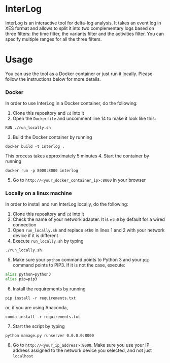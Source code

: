 # InterLog

InterLog is an interactive tool for delta-log analysis. It takes an event log in XES format and allows to split it into two complementary logs based on three filters: the time filter, the variants filter and the activities filter.  You can specify multiple ranges for all the three filters.

# Usage

You can use the tool as a Docker container or just run it locally. Please follow the instructions below for more details.

### Docker

In order to use InterLog in a Docker container, do the following:

1. Clone this repository and `cd` into it
2. Open the `Dockerfile` and uncomment line 14 to make it look like this:
```
RUN ./run_locally.sh
```
3. Build the Docker container by running 
```
docker build -t interlog .
``` 
This process takes approximately 5 minutes
4. Start the container by running 
```
docker run -p 8000:8000 interlog
```
5. Go to `http://<your_docker_container_ip>:8000` in your browser

 ### Locally on a linux machine
 
 In order to install and run InterLog locally, do the following: 
1. Clone this repository and `cd` into it
2. Check the name of your network adapter. It is `eth0` by default for a wired connection
3. Open `run_locally.sh` and replace `eth0` in lines 1 and 2 with your network device if it is different
4. Execute `run_locally.sh` by typing 
```
./run_locally.sh
```
5. Make sure your `python` command points to Python 3 and your `pip` command points to PIP3. If it is not the case, execute:
```bash
alias python=python3
alias pip=pip3
```
6. Install the requirements by running 
```
pip install -r requirements.txt
``` 
or, if you are using Anaconda, 
```
conda install -r requirements.txt
```
7. Start the script by typing 
```
python manage.py runserver 0.0.0.0:8000
```
8. Go to `http://<your_ip_address>:8000`. Make sure you use your IP address assigned to the network device you selected, and not just `localhost`
